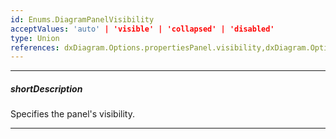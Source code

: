 ```yaml
---
id: Enums.DiagramPanelVisibility
acceptValues: 'auto' | 'visible' | 'collapsed' | 'disabled'
type: Union
references: dxDiagram.Options.propertiesPanel.visibility,dxDiagram.Options.toolbox.visibility
---
```

---
##### shortDescription
Specifies the panel's visibility.

---
